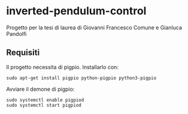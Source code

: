 # inverted-pendulum-control

Progetto per la tesi di laurea di Giovanni Francesco Comune e Gianluca Pandolfi

## Requisiti

Il progetto necessita di pigpio. Installarlo con:
```
sudo apt-get install pigpio python-pigpio python3-pigpio
```
Avviare il demone di pigpio:
```
sudo systemctl enable pigpiod
sudo systemctl start pigpiod
```
